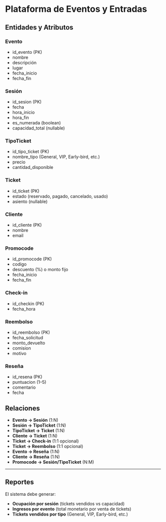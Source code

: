 # Plataforma de Eventos y Entradas

## Entidades y Atributos

### Evento
- id_evento (PK)  
- nombre  
- descripción  
- lugar  
- fecha_inicio  
- fecha_fin  

### Sesión
- id_sesion (PK)  
- fecha  
- hora_inicio  
- hora_fin  
- es_numerada (boolean)  
- capacidad_total (nullable)  

### TipoTicket
- id_tipo_ticket (PK)  
- nombre_tipo (General, VIP, Early-bird, etc.)  
- precio  
- cantidad_disponible  

### Ticket
- id_ticket (PK)  
- estado (reservado, pagado, cancelado, usado)  
- asiento (nullable)  

### Cliente
- id_cliente (PK)  
- nombre  
- email  

### Promocode
- id_promocode (PK)  
- codigo  
- descuento (%) o monto fijo  
- fecha_inicio  
- fecha_fin  

### Check-in
- id_checkin (PK)  
- fecha_hora  

### Reembolso
- id_reembolso (PK)  
- fecha_solicitud  
- monto_devuelto  
- comision  
- motivo  

### Reseña
- id_resena (PK)  
- puntuacion (1–5)  
- comentario  
- fecha  


## Relaciones

- **Evento → Sesión** (1:N)  
- **Sesión → TipoTicket** (1:N)  
- **TipoTicket → Ticket** (1:N)  
- **Cliente → Ticket** (1:N)  
- **Ticket → Check-in** (1:1 opcional)  
- **Ticket → Reembolso** (1:1 opcional)  
- **Evento → Reseña** (1:N)  
- **Cliente → Reseña** (1:N)  
- **Promocode → Sesión/TipoTicket** (N:M)  

---

## Reportes

El sistema debe generar:
- **Ocupación por sesión** (tickets vendidos vs capacidad)  
- **Ingresos por evento** (total monetario por venta de tickets)  
- **Tickets vendidos por tipo** (General, VIP, Early-bird, etc.)  